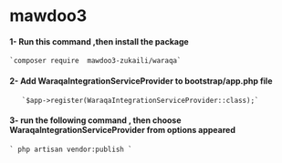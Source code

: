# mawdoo3
#### 1- Run this command ,then install the package
    `composer require  mawdoo3-zukaili/waraqa`



#### 2- Add WaraqaIntegrationServiceProvider to bootstrap/app.php file
       `$app->register(WaraqaIntegrationServiceProvider::class);`
#### 3-  run the following command , then  choose WaraqaIntegrationServiceProvider from options appeared
    ` php artisan vendor:publish ` 



 
